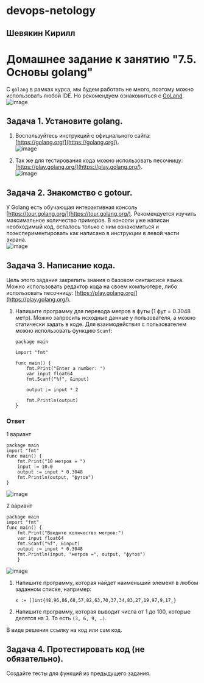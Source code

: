 # devops-netology  
## Шевякин Кирилл  

# Домашнее задание к занятию "7.5. Основы golang"

С `golang` в рамках курса, мы будем работать не много, поэтому можно использовать любой IDE. 
Но рекомендуем ознакомиться с [GoLand](https://www.jetbrains.com/ru-ru/go/).  
![image](https://user-images.githubusercontent.com/93198418/178197154-4c7d4d79-b53b-4af3-9dc1-25b8b79642d1.png)  

## Задача 1. Установите golang.
1. Воспользуйтесь инструкций с официального сайта: [https://golang.org/](https://golang.org/).  
![image](https://user-images.githubusercontent.com/93198418/178198548-a53daa8e-0eac-43b9-ac30-b4ba48d28c24.png)  

3. Так же для тестирования кода можно использовать песочницу: [https://play.golang.org/](https://play.golang.org/).  
![image](https://user-images.githubusercontent.com/93198418/178198699-17e59ad1-6406-4d47-b82c-43197688d91a.png)  

## Задача 2. Знакомство с gotour.
У Golang есть обучающая интерактивная консоль [https://tour.golang.org/](https://tour.golang.org/). 
Рекомендуется изучить максимальное количество примеров. В консоли уже написан необходимый код, 
осталось только с ним ознакомиться и поэкспериментировать как написано в инструкции в левой части экрана.  
![image](https://user-images.githubusercontent.com/93198418/178199170-b111b872-f230-4b1a-8efa-2454a3fd0230.png)  

## Задача 3. Написание кода. 
Цель этого задания закрепить знания о базовом синтаксисе языка. Можно использовать редактор кода 
на своем компьютере, либо использовать песочницу: [https://play.golang.org/](https://play.golang.org/).

1. Напишите программу для перевода метров в футы (1 фут = 0.3048 метр). Можно запросить исходные данные 
у пользователя, а можно статически задать в коде.
    Для взаимодействия с пользователем можно использовать функцию `Scanf`:
    ```
    package main
    
    import "fmt"
    
    func main() {
        fmt.Print("Enter a number: ")
        var input float64
        fmt.Scanf("%f", &input)
    
        output := input * 2
    
        fmt.Println(output)    
    }
    ```  
    
### Ответ
1 вариант  
```  
package main
import "fmt"
func main() {
	fmt.Print("10 метров = ")
	input := 10.0
	output := input * 0.3048
	fmt.Println(output, "футов")
}
```  
![image](https://user-images.githubusercontent.com/93198418/178203390-1fa28332-4143-4cf8-b0d2-93ddabfc999c.png)  

2 вариант  
```
package main
import "fmt"
func main() {
	fmt.Print("Введите количество метров:")
	var input float64
	fmt.Scanf("%f", &input)
	output := input * 0.3048
	fmt.Println(input, "метров =", output, "футов")
	}
```
![image](https://user-images.githubusercontent.com/93198418/178203575-e95eaf35-f1b5-4e6c-867a-d016350ddcda.png)  


1. Напишите программу, которая найдет наименьший элемент в любом заданном списке, например:
    ```
    x := []int{48,96,86,68,57,82,63,70,37,34,83,27,19,97,9,17,}
    ```
1. Напишите программу, которая выводит числа от 1 до 100, которые делятся на 3. То есть `(3, 6, 9, …)`.

В виде решения ссылку на код или сам код. 

## Задача 4. Протестировать код (не обязательно).

Создайте тесты для функций из предыдущего задания. 
